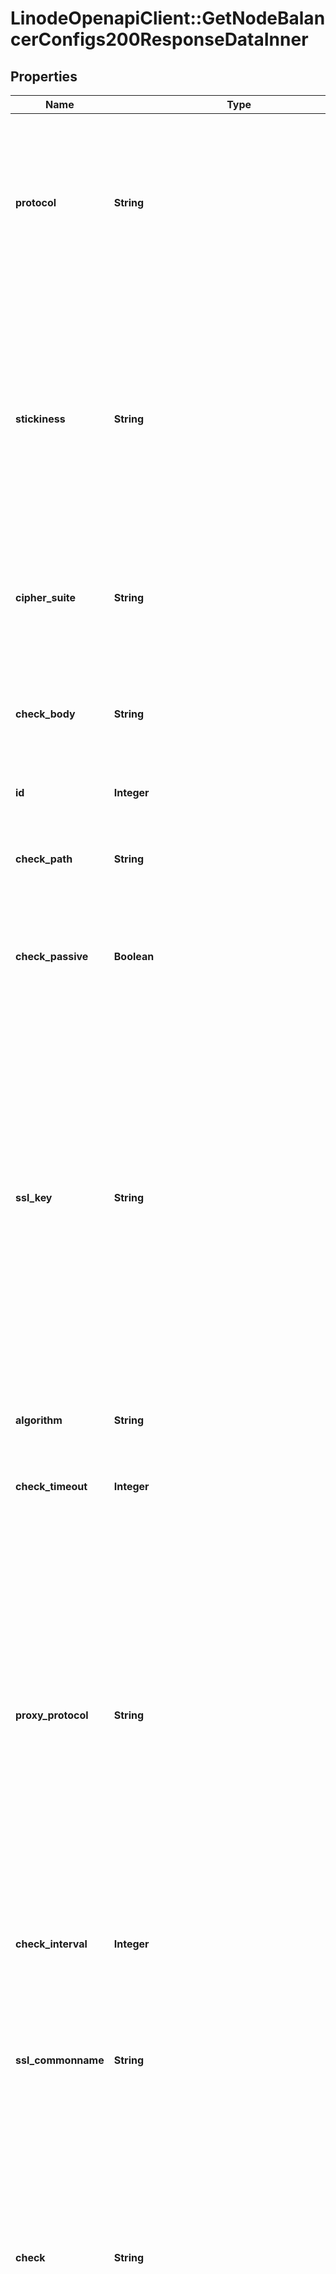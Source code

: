 # LinodeOpenapiClient::GetNodeBalancerConfigs200ResponseDataInner

## Properties

| Name | Type | Description | Notes |
| ---- | ---- | ----------- | ----- |
| **protocol** | **String** | The protocol this port is configured to serve.  - The &#x60;http&#x60; and &#x60;tcp&#x60; protocols do not support &#x60;ssl_cert&#x60; and &#x60;ssl_key&#x60;.  - The &#x60;https&#x60; protocol is mutually required with &#x60;ssl_cert&#x60; and &#x60;ssl_key&#x60;.  Review our guide on [Available Protocols](https://www.linode.com/docs/products/networking/nodebalancers/guides/protocols/) for information on protocol features. | [optional][default to &#39;http&#39;] |
| **stickiness** | **String** | Controls how session stickiness is handled on this port.  - If set to &#x60;none&#x60; connections will always be assigned a backend based on the algorithm configured. - If set to &#x60;table&#x60; sessions from the same remote address will be routed to the same backend. - For HTTP or HTTPS clients, &#x60;http_cookie&#x60; allows sessions to be routed to the same backend based on a cookie set by the NodeBalancer. | [optional][default to &#39;none&#39;] |
| **cipher_suite** | **String** | What ciphers to use for SSL connections served by this NodeBalancer.  - &#x60;legacy&#x60; is considered insecure and should only be used if necessary. | [optional][default to &#39;recommended&#39;] |
| **check_body** | **String** | This value must be present in the response body of the check in order for it to pass. If this value is not present in the response body of a check request, the backend is considered to be down. | [optional] |
| **id** | **Integer** | __Read-only__ This config&#39;s unique ID. | [optional][readonly] |
| **check_path** | **String** | The URL path to check on each backend. If the backend does not respond to this request it is considered to be down. | [optional] |
| **check_passive** | **Boolean** | If true, any response from this backend with a &#x60;5xx&#x60; status code will be enough for it to be considered unhealthy and taken out of rotation. | [optional][default to true] |
| **ssl_key** | **String** | The PEM-formatted private key for the SSL certificate set in the &#x60;ssl_cert&#x60; field.  Line breaks must be represented as &#x60;\\n&#x60; in the string for requests (but not when using the Linode CLI).  The contents of this field will not be shown in any responses that display the NodeBalancerConfig. Instead, &#x60;&lt;REDACTED&gt;&#x60; will be printed where the field appears.  The read-only &#x60;ssl_commonname&#x60; and &#x60;ssl_fingerprint&#x60; fields in a NodeBalancerConfig response are automatically derived from your certificate. Please refer to these fields to verify that the appropriate certificate was assigned to your NodeBalancerConfig. | [optional] |
| **algorithm** | **String** | What algorithm this NodeBalancer should use for routing traffic to backends. | [optional][default to &#39;roundrobin&#39;] |
| **check_timeout** | **Integer** | How long, in seconds, to wait for a check attempt before considering it failed.  Must be less than &#x60;check_interval&#x60;. | [optional][default to 30] |
| **proxy_protocol** | **String** | ProxyProtocol is a TCP extension that sends initial TCP connection information such as source/destination IPs and ports to backend devices. This information would be lost otherwise. Backend devices must be configured to work with ProxyProtocol if enabled.  - If omitted, or set to &#x60;none&#x60;, the NodeBalancer doesn&#39;t send any auxiliary data over TCP connections. This is the default. - If set to &#x60;v1&#x60;, the human-readable header format (Version 1) is used. Requires &#x60;tcp&#x60; protocol. - If set to &#x60;v2&#x60;, the binary header format (Version 2) is used. Requires &#x60;tcp&#x60; protocol. | [optional][default to &#39;none&#39;] |
| **check_interval** | **Integer** | How often, in seconds, to check that backends are up and serving requests.  Must be greater than &#x60;check_timeout&#x60;. | [optional][default to 31] |
| **ssl_commonname** | **String** | __Read-only__ The read-only common name automatically derived from the SSL certificate assigned to this NodeBalancerConfig. Please refer to this field to verify that the appropriate certificate is assigned to your NodeBalancerConfig. | [optional][readonly] |
| **check** | **String** | The type of check to perform against backends to ensure they are serving requests. This is used to determine if backends are up or down.  - If &#x60;none&#x60; no check is performed. - &#x60;connection&#x60; requires only a connection to the backend to succeed. - &#x60;http&#x60; and &#x60;http_body&#x60; rely on the backend serving HTTP, and that the response returned matches what is expected. | [optional][default to &#39;none&#39;] |
| **ssl_cert** | **String** |  The PEM-formatted public SSL certificate (or the combined PEM-formatted SSL certificate and Certificate Authority chain) that should be served on this NodeBalancerConfig&#39;s port.  Line breaks must be represented as &#x60;\\n&#x60; in the string for requests (but not when using the Linode CLI).  [Diffie-Hellman Parameters](https://www.linode.com/docs/products/networking/nodebalancers/guides/ssl-termination/#diffie-hellman-parameters) can be included in this value to enable forward secrecy.  The contents of this field will not be shown in any responses that display the NodeBalancerConfig. Instead, &#x60;&lt;REDACTED&gt;&#x60; will be printed where the field appears.  The read-only &#x60;ssl_commonname&#x60; and &#x60;ssl_fingerprint&#x60; fields in a NodeBalancerConfig response are automatically derived from your certificate. Please refer to these fields to verify that the appropriate certificate was assigned to your NodeBalancerConfig. | [optional] |
| **nodebalancer_id** | **Integer** | __Read-only__ The ID for the NodeBalancer this config belongs to. | [optional][readonly] |
| **check_attempts** | **Integer** | How many times to attempt a check before considering a backend to be down. | [optional][default to 3] |
| **port** | **Integer** | The port this Config is for. These values must be unique across configs on a single NodeBalancer (you can&#39;t have two configs for port 80, for example).  While some ports imply some protocols, no enforcement is done and you may configure your NodeBalancer however is useful to you. For example, while port 443 is generally used for HTTPS, you do not need SSL configured to have a NodeBalancer listening on port 443. | [optional][default to 80] |
| **ssl_fingerprint** | **String** | __Read-only__ The read-only SHA1-encoded fingerprint automatically derived from the SSL certificate assigned to this NodeBalancerConfig. Please refer to this field to verify that the appropriate certificate is assigned to your NodeBalancerConfig. | [optional][readonly] |
| **nodes_status** | [**GetNodeBalancerConfig200ResponseNodesStatus**](GetNodeBalancerConfig200ResponseNodesStatus.md) |  | [optional] |

## Example

```ruby
require 'linode_openapi_client'

instance = LinodeOpenapiClient::GetNodeBalancerConfigs200ResponseDataInner.new(
  protocol: http,
  stickiness: http_cookie,
  cipher_suite: recommended,
  check_body: it works,
  id: 4567,
  check_path: /test,
  check_passive: true,
  ssl_key: &lt;REDACTED&gt;,
  algorithm: roundrobin,
  check_timeout: 10,
  proxy_protocol: none,
  check_interval: 90,
  ssl_commonname: www.example.com,
  check: http_body,
  ssl_cert: &lt;REDACTED&gt;,
  nodebalancer_id: 12345,
  check_attempts: 3,
  port: 80,
  ssl_fingerprint: 00:01:02:03:04:05:06:07:08:09:0A:0B:0C:0D:0E:0F:10:11:12:13,
  nodes_status: null
)
```


